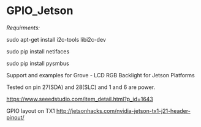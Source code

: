 # GPIO_Jetson

*Requirments:*

sudo apt-get install i2c-tools libi2c-dev 

sudo pip install netifaces

sudo pip install pysmbus 


Support  and examples for Grove - LCD RGB Backlight  for Jetson Platforms

Tested on pin 27(SDA) and 28(SLC) and  1 and 6 are power.


https://www.seeedstudio.com/item_detail.html?p_id=1643


GPIO layout on TX1
http://jetsonhacks.com/nvidia-jetson-tx1-j21-header-pinout/
